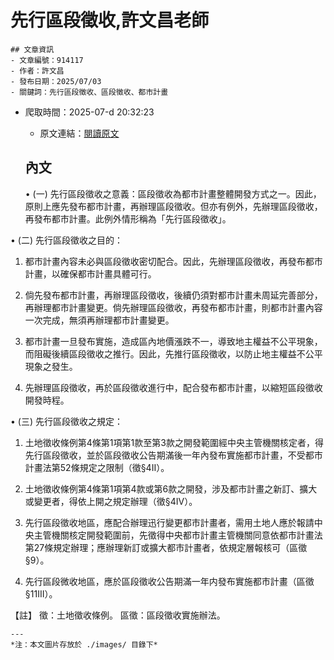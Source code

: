 # 先行區段徵收,許文昌老師
            

    ## 文章資訊
    - 文章編號：914117
    - 作者：許文昌
    - 發布日期：2025/07/03
    - 關鍵詞：先行區段徵收、區段徵收、都市計畫
- 爬取時間：2025-07-d 20:32:23
    - 原文連結：[閱讀原文](https://real-estate.get.com.tw/Columns/detail.aspx?no=914117)

    ## 內文
    • (一) 先行區段徵收之意義：區段徵收為都市計畫整體開發方式之一。因此，原則上應先發布都市計畫，再辦理區段徵收。但亦有例外，先辦理區段徵收，再發布都市計畫。此例外情形稱為「先行區段徵收」。

• (二) 先行區段徵收之目的：

1. 都市計畫內容未必與區段徵收密切配合。因此，先辦理區段徵收，再發布都市計畫，以確保都市計畫具體可行。

2. 倘先發布都市計畫，再辦理區段徵收，後續仍須對都市計畫未周延完善部分，再辦理都市計畫變更。倘先辦理區段徵收，再發布都市計畫，則都市計畫內容一次完成，無須再辦理都市計畫變更。

3. 都市計畫一旦發布實施，造成區內地價漲跌不一，導致地主權益不公平現象，而阻礙後續區段徵收之推行。因此，先推行區段徵收，以防止地主權益不公平現象之發生。

4. 先辦理區段徵收，再於區段徵收進行中，配合發布都市計畫，以縮短區段徵收開發時程。

• (三) 先行區段徵收之規定：

1. 土地徵收條例第4條第1項第1款至第3款之開發範圍經中央主管機關核定者，得先行區段徵收，並於區段徵收公告期滿後一年內發布實施都市計畫，不受都市計畫法第52條規定之限制（徵§4II）。

2. 土地徵收條例第4條第1項第4款或第6款之開發，涉及都市計畫之新訂、擴大或變更者，得依上開之規定辦理（徵§4IV）。

3. 先行區段徵收地區，應配合辦理迅行變更都市計畫者，需用土地人應於報請中央主管機關核定開發範圍前，先徵得中央都市計畫主管機關同意依都市計畫法第27條規定辦理；應辦理新訂或擴大都市計畫者，依規定層報核可（區徵§9）。

4. 先行區段微收地區，應於區段徵收公告期滿一年内發布實施都市計畫（區徵§11III）。

【註】 徵：土地徵收條例。 區徵：區段徵收實施辦法。

    ---
    *注：本文圖片存放於 ./images/ 目錄下*
    